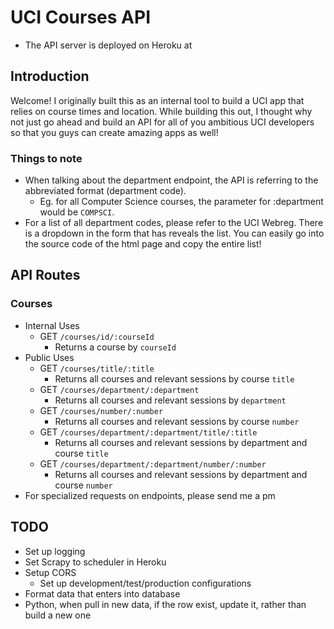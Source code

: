 # UCI Courses API 
- The API server is deployed on Heroku at <insert api website here>

## Introduction
Welcome! I originally built this as an internal tool to build a UCI app that relies on course times and location. While building this out, I thought why not just go ahead and build an API for all of you ambitious UCI developers so that you guys can create amazing apps as well!
### Things to note
- When talking about the department endpoint, the API is referring to the abbreviated format (department code).
  - Eg. for all Computer Science courses, the parameter for :department would be `COMPSCI`. 
- For a list of all department codes, please refer to the UCI Webreg. There is a dropdown in the form that has reveals the list. You can easily go into the source code of the html page and copy the entire list!

## API Routes

### Courses
- Internal Uses
  - GET `/courses/id/:courseId`
    - Returns a course by `courseId`
- Public Uses
  - GET `/courses/title/:title`
    - Returns all courses and relevant sessions by course `title`
  - GET `/courses/department/:department`
    - Returns all courses and relevant sessions by `department`
  - GET `/courses/number/:number`
    - Returns all courses and relevant sessions by course `number`
  - GET `/courses/department/:department/title/:title`
    - Returns all courses and relevant sessions by department and course `title`
  - GET `/courses/department/:department/number/:number`
    - Returns all courses and relevant sessions by department and course `number`
- For specialized requests on endpoints, please send me a pm

## TODO
- Set up logging
- Set Scrapy to scheduler in Heroku
- Setup CORS
  - Set up development/test/production configurations
- Format data that enters into database
- Python, when pull in new data, if the row exist, update it, rather than build a new one
